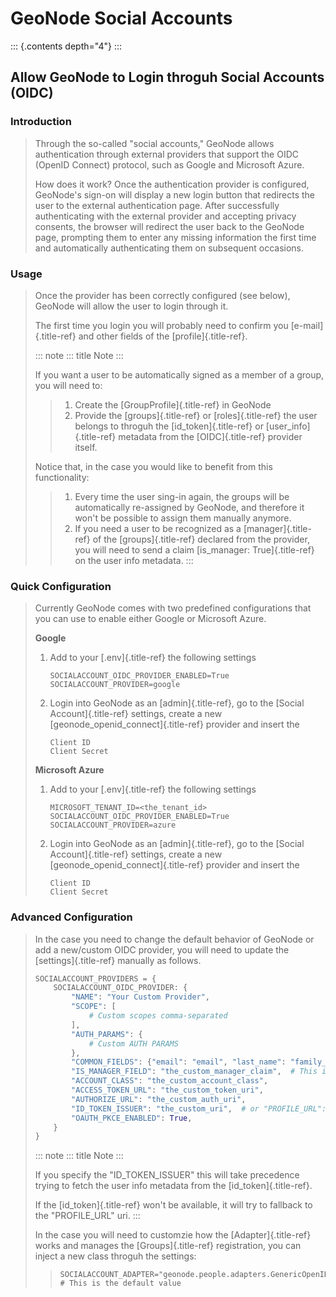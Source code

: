 # GeoNode Social Accounts

::: {.contents depth="4"}
:::

## Allow GeoNode to Login throguh Social Accounts (OIDC)

### Introduction

> Through the so-called \"social accounts,\" GeoNode allows authentication through external providers that support the OIDC (OpenID Connect) protocol, such as Google and Microsoft Azure.
>
> How does it work? Once the authentication provider is configured, GeoNode\'s sign-on will display a new login button that redirects the user to the external authentication page. After successfully authenticating with the external provider and accepting privacy consents, the browser will redirect the user back to the GeoNode page, prompting them to enter any missing information the first time and automatically authenticating them on subsequent occasions.

### Usage

> Once the provider has been correctly configured (see below), GeoNode will allow the user to login through it.
>
> The first time you login you will probably need to confirm you [e-mail]{.title-ref} and other fields of the [profile]{.title-ref}.
>
> ::: note
> ::: title
> Note
> :::
>
> If you want a user to be automatically signed as a member of a group, you will need to:
>
> > 1.  Create the [GroupProfile]{.title-ref} in GeoNode
> > 2.  Provide the [groups]{.title-ref} or [roles]{.title-ref} the user belongs to throguh the [id_token]{.title-ref} or [user_info]{.title-ref} metadata from the [OIDC]{.title-ref} provider itself.
>
> Notice that, in the case you would like to benefit from this functionality:
>
> > 1.  Every time the user sing-in again, the groups will be automatically re-assigned by GeoNode, and therefore it won\'t be possible to assign them manually anymore.
> > 2.  If you need a user to be recognized as a [manager]{.title-ref} of the [groups]{.title-ref} declared from the provider, you will need to send a claim [is_manager: True]{.title-ref} on the user info metadata.
> :::

### Quick Configuration

> Currently GeoNode comes with two predefined configurations that you can use to enable either Google or Microsoft Azure.
>
> **Google**
>
> 1.  Add to your [.env]{.title-ref} the following settings
>
>     ``` shell
>     SOCIALACCOUNT_OIDC_PROVIDER_ENABLED=True
>     SOCIALACCOUNT_PROVIDER=google
>     ```
>
> 2.  Login into GeoNode as an [admin]{.title-ref}, go to the [Social Account]{.title-ref} settings, create a new [geonode_openid_connect]{.title-ref} provider and insert the
>
>     ``` shell
>     Client ID
>     Client Secret
>     ```
>
> **Microsoft Azure**
>
> 1.  Add to your [.env]{.title-ref} the following settings
>
>     ``` shell
>     MICROSOFT_TENANT_ID=<the_tenant_id>
>     SOCIALACCOUNT_OIDC_PROVIDER_ENABLED=True
>     SOCIALACCOUNT_PROVIDER=azure
>     ```
>
> 2.  Login into GeoNode as an [admin]{.title-ref}, go to the [Social Account]{.title-ref} settings, create a new [geonode_openid_connect]{.title-ref} provider and insert the
>
>     ``` shell
>     Client ID
>     Client Secret
>     ```

### Advanced Configuration

> In the case you need to change the default behavior of GeoNode or add a new/custom OIDC provider, you will need to update the [settings]{.title-ref} manually as follows.
>
> ``` python
> SOCIALACCOUNT_PROVIDERS = {
>     SOCIALACCOUNT_OIDC_PROVIDER: {
>         "NAME": "Your Custom Provider",
>         "SCOPE": [
>             # Custom scopes comma-separated
>         ],
>         "AUTH_PARAMS": {
>             # Custom AUTH PARAMS
>         },
>         "COMMON_FIELDS": {"email": "email", "last_name": "family_name", "first_name": "given_name"},  # Custom common fields mappings
>         "IS_MANAGER_FIELD": "the_custom_manager_claim",  # This is optional
>         "ACCOUNT_CLASS": "the_custom_account_class",
>         "ACCESS_TOKEN_URL": "the_custom_token_uri",
>         "AUTHORIZE_URL": "the_custom_auth_uri",
>         "ID_TOKEN_ISSUER": "the_custom_uri",  # or "PROFILE_URL": "the_custom_user_info_uri"; if you specify the "ID_TOKEN_ISSUER" this will take precedence
>         "OAUTH_PKCE_ENABLED": True,
>     }
> }
> ```
>
> ::: note
> ::: title
> Note
> :::
>
> If you specify the \"ID_TOKEN_ISSUER\" this will take precedence trying to fetch the user info metadata from the [id_token]{.title-ref}.
>
> If the [id_token]{.title-ref} won\'t be available, it will try to fallback to the \"PROFILE_URL\" uri.
> :::
>
> In the case you will need to customzie how the [Adapter]{.title-ref} works and manages the [Groups]{.title-ref} registration, you can inject a new class throguh the settings:
>
> > ``` shell
> > SOCIALACCOUNT_ADAPTER="geonode.people.adapters.GenericOpenIDConnectAdapter"  # This is the default value
> > ```
